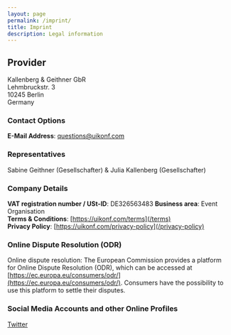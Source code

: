 ```yaml
---
layout: page
permalink: /imprint/
title: Imprint
description: Legal information
---
```


## Provider

Kallenberg & Geithner GbR  
Lehmbruckstr. 3  
10245 Berlin  
Germany

### Contact Options

**E-Mail Address**: [questions@uikonf.com](mailto:questions@uikonf.com)

### Representatives

Sabine Geithner (Gesellschafter) & Julia Kallenberg (Gesellschafter)

### Company Details

**VAT registration number / USt-ID**: DE326563483
**Business area**: Event Organisation  
**Terms & Conditions**: [https://uikonf.com/terms](/terms)  
**Privacy Policy**: [https://uikonf.com/privacy-policy](/privacy-policy)  

### Online Dispute Resolution (ODR)

Online dispute resolution: The European Commission provides a platform for Online Dispute Resolution (ODR), which can be accessed at [https://ec.europa.eu/consumers/odr/](https://ec.europa.eu/consumers/odr/). Consumers have the possibility to use this platform to settle their disputes.


### Social Media Accounts and other Online Profiles

[Twitter](https://twitter.com/uikonf)
